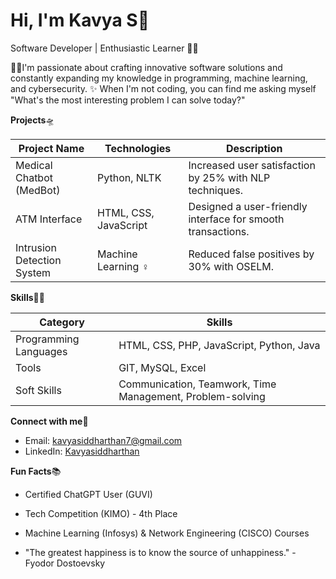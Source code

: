 # Hi, I'm Kavya S🧣

Software Developer | Enthusiastic Learner 👾🌷

🏃‍♀️I'm passionate about crafting innovative software solutions and constantly expanding my knowledge in programming, machine learning, and cybersecurity. ✨ When I'm not coding, you can find me asking myself "What's the most interesting problem I can solve today?" 

**Projects**🛸

| Project Name | Technologies | Description |
|---|---|---|
| Medical Chatbot (MedBot) | Python, NLTK  | Increased user satisfaction by 25% with NLP techniques. |
| ATM Interface | HTML, CSS, JavaScript ️ | Designed a user-friendly interface for smooth transactions. |
| Intrusion Detection System | Machine Learning ‍♀️ | Reduced false positives by 30% with OSELM. |

**Skills**🧚‍♀️

| Category | Skills |
|---|---|
| Programming Languages | HTML, CSS, PHP, JavaScript, Python, Java |
| Tools | GIT, MySQL, Excel |
| Soft Skills | Communication, Teamwork, Time Management, Problem-solving |

**Connect with me**💌

* Email: kavyasiddharthan7@gmail.com
* LinkedIn: [Kavyasiddharthan](https://www.linkedin.com/in/kavyasiddharthan)

**Fun Facts**📚

* Certified ChatGPT User (GUVI)
* Tech Competition (KIMO) - 4th Place
* Machine Learning (Infosys) & Network Engineering (CISCO) Courses
  
* "The greatest happiness is to know the source of unhappiness." - Fyodor Dostoevsky
  
